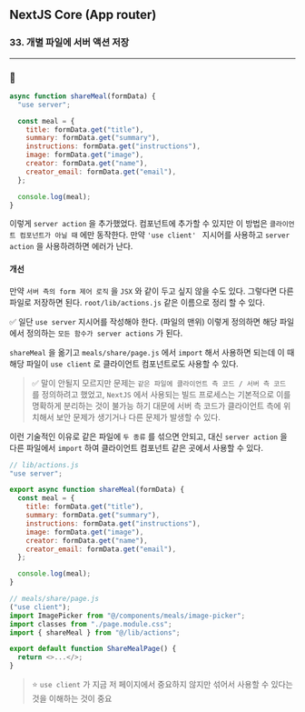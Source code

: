 ## NextJS Core (App router)

### 33. 개별 파일에 서버 액션 저장

---

### 📌

```js
async function shareMeal(formData) {
  "use server";

  const meal = {
    title: formData.get("title"),
    summary: formData.get("summary"),
    instructions: formData.get("instructions"),
    image: formData.get("image"),
    creator: formData.get("name"),
    creator_email: formData.get("email"),
  };

  console.log(meal);
}
```

이렇게 `server action` 을 추가했었다. 컴포넌트에 추가할 수 있지만 이 방법은 `클라이언트 컴포넌트가 아닐 때` 에만 동작한다. 만약 `'use client'
 ` 지시어를 사용하고 `server action` 을 사용하려하면 에러가 난다.

#### 개선

만약 `서버 측의 form 제어 로직` 을 `JSX` 와 같이 두고 싶지 않을 수도 있다. 그렇다면 다른 파일로 저장하면 된다.
`root/lib/actions.js` 같은 이름으로 정리 할 수 있다.

✅ 일단 `use server` 지시어를 작성해야 한다. (파일의 맨위)
이렇게 정의하면 해당 파일에서 정의하는 `모든 함수가 server actions` 가 된다.

`shareMeal` 을 옮기고 `meals/share/page.js` 에서 `import` 해서 사용하면 되는데 이 때 해당 파일이 `use client` 로 클라이언트 컴포넌트로도 사용할 수 있다.

> ✅ 말이 안될지 모르지만 문제는 `같은 파일에 클라이언트 측 코드 / 서버 측 코드` 를 정의하려고 했었고, `NextJS` 에서 사용되는 빌드 프로세스는 기본적으로 이를 명확하게 분리하는 것이 불가능 하기 대문에 서버 측 코드가 클라이언트 측에 위치해서 보안 문제가 생기거나 다른 문제가 발생할 수 있다.

이런 기술적인 이유로 같은 파일에 `두 종류` 를 섞으면 안되고, 대신 `server action` 을 다른 파일에서 `import` 하여 클라이언트 컴포넌트 같은 곳에서 사용할 수 있다.

```js
// lib/actions.js
"use server";

export async function shareMeal(formData) {
  const meal = {
    title: formData.get("title"),
    summary: formData.get("summary"),
    instructions: formData.get("instructions"),
    image: formData.get("image"),
    creator: formData.get("name"),
    creator_email: formData.get("email"),
  };

  console.log(meal);
}

// meals/share/page.js
("use client");
import ImagePicker from "@/components/meals/image-picker";
import classes from "./page.module.css";
import { shareMeal } from "@/lib/actions";

export default function ShareMealPage() {
  return <>...</>;
}
```

> ⭐️ `use client` 가 지금 저 페이지에서 중요하지 않지만 섞어서 사용할 수 있다는 것을 이해하는 것이 중요
